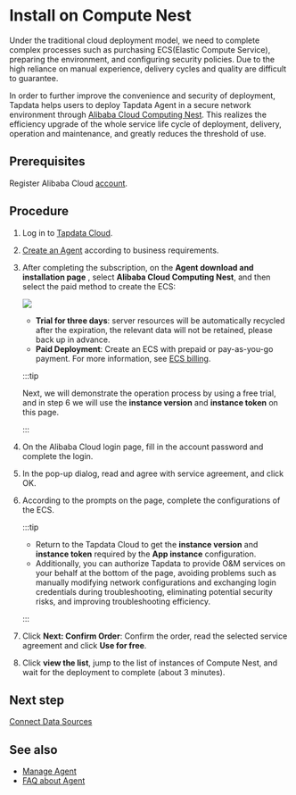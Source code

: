 # Install on Compute Nest

Under the traditional cloud deployment model, we need to complete complex processes such as purchasing ECS(Elastic Compute Service), preparing the environment, and configuring security policies. Due to the high reliance on manual experience, delivery cycles and quality are difficult to guarantee. 

In order to further improve the convenience and security of deployment, Tapdata helps users to deploy Tapdata Agent in a secure network environment through [Alibaba Cloud Computing Nest](https://help.aliyun.com/document_detail/290066.html). This realizes the efficiency upgrade of the whole service life cycle of deployment, delivery, operation and maintenance, and greatly reduces the threshold of use.

## Prerequisites

Register Alibaba Cloud [account](https://help.aliyun.com/knowledge_detail/37195.html).

## Procedure

1. Log in to [Tapdata Cloud](https://cloud.tapdata.net/console/v3/).

2. [Create an Agent](../../billing/purchase.md) according to business requirements.

3. After completing the subscription, on the **Agent download and installation page** , select **Alibaba Cloud Computing Nest**, and then select the paid method to create the ECS:

   ![](../../images/select_computing_nest.png)

   * **Trial for three days**: server resources will be automatically recycled after the expiration, the relevant data will not be retained, please back up in advance.
   * **Paid Deployment**: Create an ECS with prepaid or pay-as-you-go payment. For more information, see [ECS billing](https://help.aliyun.com/document_detail/25398.html).

   :::tip

   Next, we will demonstrate the operation process by using a free trial, and in step 6 we will use the **instance version** and **instance token** on this page.

   :::

4. On the Alibaba Cloud login page, fill in the account password and complete the login.

5. In the pop-up dialog, read and agree with service agreement, and click OK.

6. According to the prompts on the page, complete the configurations of the ECS.

   :::tip

   * Return to the Tapdata Cloud to get the **instance version** and **instance token** required by the **App instance** configuration.
   * Additionally, you can authorize Tapdata to provide O&M services on your behalf at the bottom of the page, avoiding problems such as manually modifying network configurations and exchanging login credentials during troubleshooting, eliminating potential security risks, and improving troubleshooting efficiency.

   :::

7. Click **Next: Confirm Order**: Confirm the order, read the selected service agreement and click **Use for free**.

8. Click **view the list**, jump to the list of instances of Compute Nest, and wait for the deployment to complete (about 3 minutes).




## Next step

[Connect Data Sources](../connect-database.md)

## See also

* [Manage Agent](../../user-guide/manage-agent.md)
* [FAQ about Agent](../../faq/agent-installation.md)